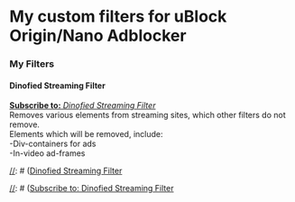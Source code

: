 # My custom filters for uBlock Origin/Nano Adblocker  

### My Filters  
#### Dinofied Streaming Filter  
[**Subscribe to:** *Dinofied Streaming Filter*](https://subscribe.adblockplus.org/?location=https://raw.githubusercontent.com/dinosw/dinofied-filters/Filters/streaming.txt&title=Dinofied%20Streaming%20Filter%2B)  
Removes various elements from streaming sites, which other filters do not remove.  
Elements which will be removed, include:  
-Div-containers for ads  
-In-video ad-frames  



[//]: # ([Dinofied Streaming Filter](https://raw.githubusercontent.com/dinosw/dinofied-filters/Filters/streaming.txt)  

[//]: # ([Subscribe to: Dinofied Streaming Filter](abp://subscribe/?location=https://raw.githubusercontent.com/dinosw/dinofied-filters/Filters/streaming.txt)

[//]: # (<a href="abp:subscribe?location=https://raw.githubusercontent.com/dinosw/dinofied-filters/Filters/streaming.txt">Dinofied Streaming Filter</a>)  
